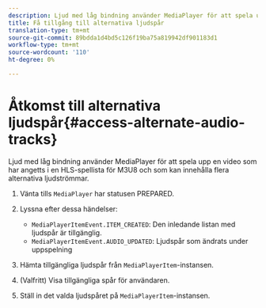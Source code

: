 ```yaml
---
description: Ljud med låg bindning använder MediaPlayer för att spela upp en video som har angetts i en HLS-spellista för M3U8 och som kan innehålla flera alternativa ljudströmmar.
title: Få tillgång till alternativa ljudspår
translation-type: tm+mt
source-git-commit: 89bdda1d4bd5c126f19ba75a819942df901183d1
workflow-type: tm+mt
source-wordcount: '110'
ht-degree: 0%

---
```



# Åtkomst till alternativa ljudspår{#access-alternate-audio-tracks}

Ljud med låg bindning använder MediaPlayer för att spela upp en video som har angetts i en HLS-spellista för M3U8 och som kan innehålla flera alternativa ljudströmmar.

1. Vänta tills `MediaPlayer` har statusen PREPARED.
1. Lyssna efter dessa händelser:

   * `MediaPlayerItemEvent.ITEM_CREATED`: Den inledande listan med ljudspår är tillgänglig.
   * `MediaPlayerItemEvent.AUDIO_UPDATED`: Ljudspår som ändrats under uppspelning

1. Hämta tillgängliga ljudspår från `MediaPlayerItem`-instansen.
1. (Valfritt) Visa tillgängliga spår för användaren.
1. Ställ in det valda ljudspåret på `MediaPlayerItem`-instansen.
